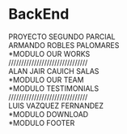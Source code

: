 # BackEnd
PROYECTO SEGUNDO PARCIAL <br>
ARMANDO ROBLES PALOMARES <br>
*MODULO OUR WORKS <br>
/////////////////////////////// <br>
ALAN JAIR CAUICH SALAS <br>
*MODULO OUR TEAM <br>
*MODULO TESTIMONIALS <br>
/////////////////////////////// <br>
LUIS VAZQUEZ FERNANDEZ <br>
*MODULO DOWNLOAD <br>
*MODULO FOOTER <br>
